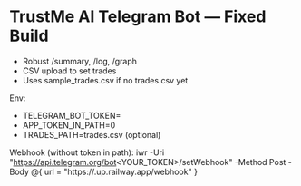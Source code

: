 
# TrustMe AI Telegram Bot — Fixed Build
- Robust /summary, /log, /graph
- CSV upload to set trades
- Uses sample_trades.csv if no trades.csv yet

Env:
- TELEGRAM_BOT_TOKEN=<token>
- APP_TOKEN_IN_PATH=0
- TRADES_PATH=trades.csv (optional)

Webhook (without token in path):
iwr -Uri "https://api.telegram.org/bot<YOUR_TOKEN>/setWebhook" -Method Post -Body @{ url = "https://<your-app>.up.railway.app/webhook" }
